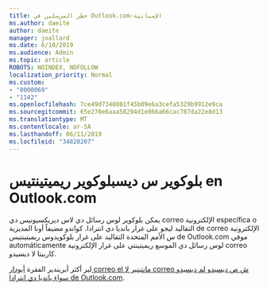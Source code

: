 ```yaml
---
title: حظر المرسلين في Outlook.com-الإسبانية
ms.author: daeite
author: daeite
manager: joallard
ms.date: 6/10/2019
ms.audience: Admin
ms.topic: article
ROBOTS: NOINDEX, NOFOLLOW
localization_priority: Normal
ms.custom:
- "8000069"
- "1142"
ms.openlocfilehash: 7ce49d7348001f45b09e6a3cefa5329b9912e9ca
ms.sourcegitcommit: 65e270e6aaa58294d1e866a66cac787da22e8d13
ms.translationtype: MT
ms.contentlocale: ar-SA
ms.lasthandoff: 06/11/2019
ms.locfileid: "34820207"
---
```

# <a name="bloquear-o-desbloquear-remitentes-en-outlookcom"></a>بلوكوير س ديسبلوكوير ريميتينتيس en Outlook.com

يمكن بلوكوير لوس رسائل دي لاس ديريكسيونيس دي correo الإلكترونية específica o التقاليد ليجو على غرار بانديا دي انترادا. كواندو مضيفاً أونا المديرية de correo الإلكترونية س الأمم المتحدة التقاليد على غرار بلوكويدوس ريميتينتيس de Outlook.com موفي automáticamente لوس رسائل دي الموسع ريميتينتي على غرار الإلكترونية correo كاربيتا لا ديسيدو.

لير أكثر أبريندير الفقرة [أيودار correo el مانتينير لا correo ش ص ديسيدو لم ديسيدو سواء بانديا دي انترادا de Outlook.com](https://support.office.com/es-es/article/a3ece97b-82f8-4a5e-9ac3-e92fa6427ae4).